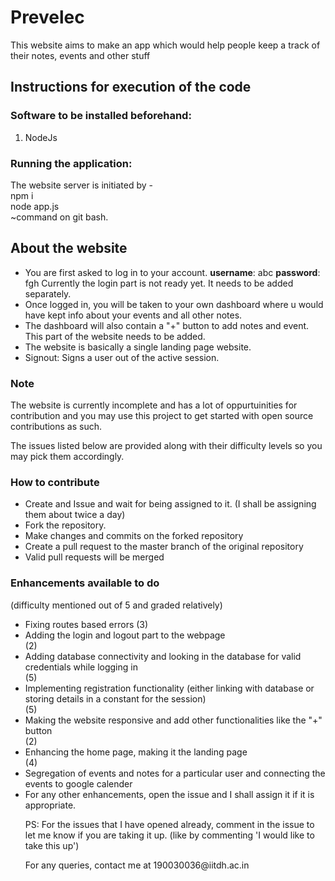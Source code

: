 <h1>Prevelec</h1>
This website aims to make an app which would help  people keep a track of their notes, events and other stuff

<h2> Instructions for execution of the code </h2>

<h3>Software to be installed beforehand: </h3>
<ol><li> NodeJs </li></ol>

<h3>Running the application: </h3>
The website server is initiated by - <br>
npm i<br>
node app.js<br>
~command on git bash.<br>
<h2>About the website</h2>
<ul>
<li>You are first asked to log in to your account.
<b>username</b>: abc 
<b>password</b>: fgh
Currently the login part is not ready yet. It needs to be added separately.
</li>
<li>
Once logged in, you will be taken to your own dashboard where u would have kept info about your events and all other notes.
</li>
<li>
The dashboard will also contain a "+" button to add notes and event. This part of the website needs to be added.
</li>
<li>
  The website is basically a single landing page website.
</li>
<li>
Signout: Signs a user out of the active session.
</li>
</ul>

<h3>Note</h3>
<p> The website is currently incomplete and has a lot of oppurtuinities for contribution and you may use this project to get started with open source contributions as such.</p>
<p> The issues listed below are provided along with their difficulty levels so you may pick them accordingly.</p>

<h3> How to contribute </h3>
<ul>
<li> Create and Issue and wait for being assigned to it. (I shall be assigning them about twice a day) </li>
<li> Fork the repository. </li>
<li> Make changes and commits on the forked repository </li>
<li> Create a pull request to the master branch of the original repository </li>
<li> Valid pull requests will be merged</li>
</ul>

<h3> Enhancements available to do </h3> (difficulty mentioned out of 5 and graded relatively)
<ul>
<li> Fixing routes based errors (3) </li>
<li> Adding the login and logout part to the webpage</li>(2)
<li> Adding database connectivity and looking in the database for valid credentials while logging in </li> (5)
<li> Implementing registration functionality (either linking with database or storing details in a constant for the session) </li> (5)
<li> Making the website responsive and add other functionalities like the "+" button</li> (2)
<li> Enhancing the home page, making it the landing page </li> (4)
<li> Segregation of events and notes for a particular user and connecting the events to google calender</li>
<li> For any other enhancements, open the issue and I shall assign it if it is appropriate.</li>

<p> PS: For the issues that I have opened already, comment in the issue to let me know if you are taking it up. (like by commenting 'I would like to take this up')</p>
<p> For any queries, contact me at 190030036@iitdh.ac.in </p>
